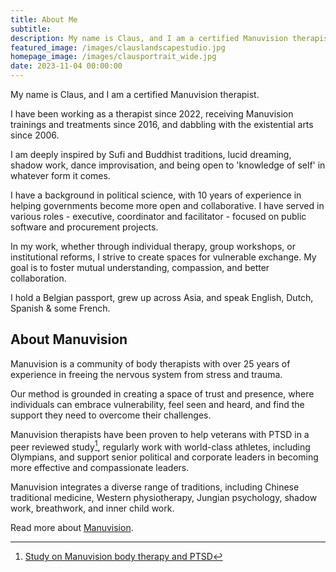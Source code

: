 ```yaml
---
title: About Me
subtitle: 
description: My name is Claus, and I am a certified Manuvision therapist. Manuvision is a research-based method built on 25 years of experience in freeing the nervous system.
featured_image: /images/clauslandscapestudio.jpg
homepage_image: /images/clausportrait_wide.jpg
date: 2023-11-04 00:00:00
---
```


My name is Claus, and I am a certified Manuvision therapist.

I have been working as a therapist since 2022, receiving Manuvision trainings and treatments since 2016, and dabbling with the existential arts since 2006.

I am deeply inspired by Sufi and Buddhist traditions, lucid dreaming, shadow work, dance improvisation, and being open to 'knowledge of self' in whatever form it comes. 

I have a background in political science, with 10 years of experience in helping governments become more open and collaborative. I have served in various roles - executive, coordinator and facilitator - focused on public software and procurement projects.

In my work, whether through individual therapy, group workshops, or institutional reforms, I strive to create spaces for vulnerable exchange. My goal is to foster mutual understanding, compassion, and better collaboration.

I hold a Belgian passport, grew up across Asia, and speak English, Dutch, Spanish & some French.

## About Manuvision

Manuvision is a community of body therapists with over 25 years of experience in freeing the nervous system from stress and trauma.

Our method is grounded in creating a space of trust and presence, where individuals can embrace vulnerability, feel seen and heard, and find the support they need to overcome their challenges.

Manuvision therapists have been proven to help veterans with PTSD in a peer reviewed study[^1], regularly work with world-class athletes, including Olympians, and support senior political and corporate leaders in becoming more effective and compassionate leaders.

Manuvision integrates a diverse range of traditions, including Chinese traditional medicine, Western physiotherapy, Jungian psychology, shadow work, breathwork, and inner child work.

Read more about [Manuvision](https://manuvision-dk.translate.goog/om-manuvision/?_x_tr_sl=da&_x_tr_tl=en&_x_tr_hl=en-US&_x_tr_pto=wapp).

[^1]: [Study on Manuvision body therapy and PTSD](https://manuvision-dk.translate.goog/forskning/?_x_tr_sl=da&_x_tr_tl=en&_x_tr_hl=en-US&_x_tr_pto=wapp)
